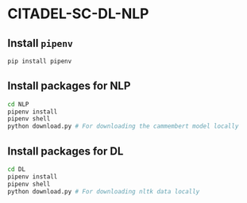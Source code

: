 # CITADEL-SC-DL-NLP

## Install `pipenv`

```sh
pip install pipenv
```

## Install packages for NLP

```sh
cd NLP
pipenv install
pipenv shell
python download.py # For downloading the cammembert model locally
```

## Install packages for DL

```sh
cd DL
pipenv install
pipenv shell
python download.py # For downloading nltk data locally
```
